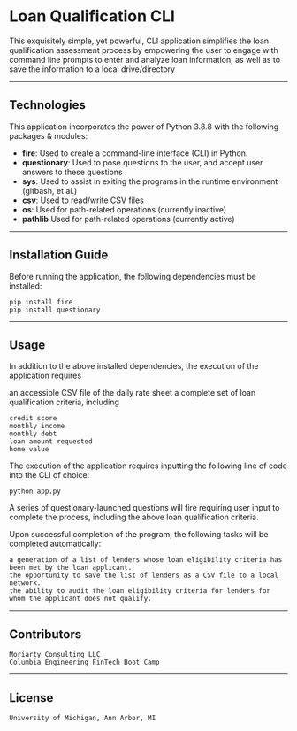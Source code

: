 # Loan Qualification CLI

This exquisitely simple, yet powerful, CLI application simplifies the loan qualification assessment process by empowering the user to engage with command line prompts to enter and analyze loan information, as well as to save the information to a local drive/directory

---

## Technologies

This application incorporates the power of Python 3.8.8 with the following packages & modules:

* **fire**:         Used to create a command-line interface (CLI) in Python.
* **questionary**:  Used to pose questions to the user, and accept user answers to these questions
* **sys**:          Used to assist in exiting the programs in the runtime environment (gitbash, et al.)
* **csv**:          Used to read/write CSV files
* **os**:           Used for path-related operations (currently inactive)
* **pathlib**       Used for path-related operations (currently active)

---

## Installation Guide

Before running the application, the following dependencies must be installed:

    pip install fire
    pip install questionary

---

## Usage

In addition to the above installed dependencies, the execution of the application requires

  an accessible CSV file of the daily rate sheet
  a complete set of loan qualification criteria, including
    
    credit score
    monthly income
    monthly debt
    loan amount requested
    home value
    
The execution of the application requires inputting the following line of code into the CLI of choice:

    python app.py
    
A series of questionary-launched questions will fire requiring user input to complete the process, including the above loan qualification criteria.

Upon successful completion of the program, the following tasks will be completed automatically:

    a generation of a list of lenders whose loan eligibility criteria has been met by the loan applicant.
    the opportunity to save the list of lenders as a CSV file to a local network.
    the ability to audit the loan eligibility criteria for lenders for whom the applicant does not qualify.

---

## Contributors

    Moriarty Consulting LLC
    Columbia Engineering FinTech Boot Camp

---

## License

    University of Michigan, Ann Arbor, MI
